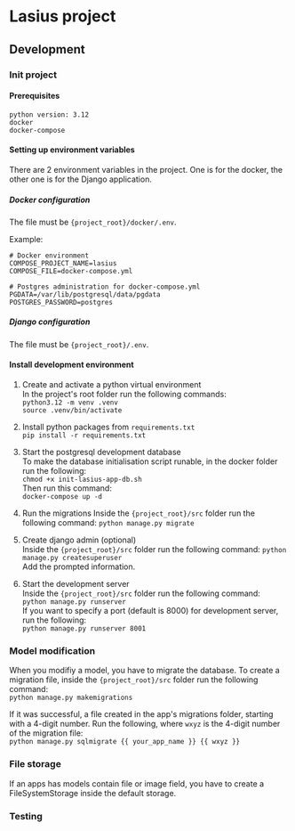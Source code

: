 # Lasius project

## Development

### Init project

#### Prerequisites

    python version: 3.12
    docker
    docker-compose

#### Setting up environment variables

There are 2 environment variables in the project. One is for the docker,
the other one is for the Django application.

##### Docker configuration
The file must be `{project_root}/docker/.env`.

Example:

```
# Docker environment
COMPOSE_PROJECT_NAME=lasius
COMPOSE_FILE=docker-compose.yml

# Postgres administration for docker-compose.yml
PGDATA=/var/lib/postgresql/data/pgdata
POSTGRES_PASSWORD=postgres
```

##### Django configuration

The file must be `{project_root}/.env`.


#### Install development environment

1. Create and activate a python virtual environment  
    In the project's root folder run the following commands:  
    ```python3.12 -m venv .venv```  
    ```source .venv/bin/activate```

2. Install python packages from `requirements.txt`  
    ```pip install -r requirements.txt```

3. Start the postgresql development database  
    To make the database initialisation script runable, in the docker folder
    run the following:  
    ```chmod +x init-lasius-app-db.sh```  
    Then run this command:  
    ```docker-compose up -d```

4. Run the migrations
    Inside the `{project_root}/src` folder run the following command:
    ```python manage.py migrate```

5. Create django admin (optional)  
    Inside the `{project_root}/src` folder run the following command:
    ```python manage.py createsuperuser```  
    Add the prompted information.

6. Start the development server  
    Inside the `{project_root}/src` folder run the following command:  
    ```python manage.py runserver```  
    If you want to specify a port (default is 8000) for development server, run the following:  
    ```python manage.py runserver 8001```

### Model modification

When you modifiy a model, you have to migrate the database. To create a migration file,
inside the `{project_root}/src` folder run the following command:  
```python manage.py makemigrations```  

If it was successful, a file created in the app's migrations folder, starting with a 4-digit number.
Run the following, where `wxyz` is the 4-digit number of the migration file:  
```python manage.py sqlmigrate {{ your_app_name }} {{ wxyz }}```

### File storage

If an apps has models contain file or image field, you have to create a FileSystemStorage
inside the default storage.

### Testing
